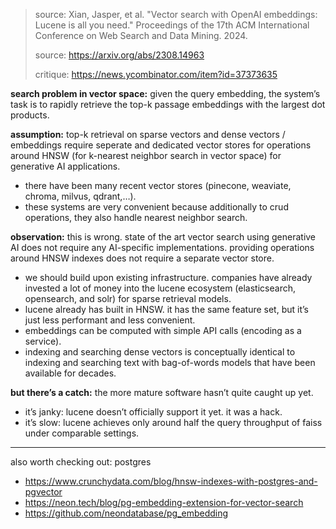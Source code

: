 > source: Xian, Jasper, et al. "Vector search with OpenAI embeddings: Lucene is all you need." Proceedings of the 17th ACM International Conference on Web Search and Data Mining. 2024.
>
> source: https://arxiv.org/abs/2308.14963
> 
> critique: https://news.ycombinator.com/item?id=37373635

**search problem in vector space:** given the query embedding, the system’s task is to rapidly retrieve the top-k passage embeddings with the largest dot products.

**assumption:** top-k retrieval on sparse vectors and dense vectors / embeddings require seperate and dedicated vector stores for operations around HNSW (for k-nearest neighbor search in vector space) for generative AI applications.

- there have been many recent vector stores (pinecone, weaviate, chroma, milvus, qdrant,…).
- these systems are very convenient because additionally to crud operations, they also handle nearest neighbor search.

**observation:** this is wrong. state of the art vector search using generative AI does not require any AI-specific implementations. providing operations around HNSW indexes does not require a separate vector store.

- we should build upon existing infrastructure. companies have already invested a lot of money into the lucene ecosystem (elasticsearch, opensearch, and solr) for sparse retrieval models.
- lucene already has built in HNSW. it has the same feature set, but it’s just less performant and less convenient.
- embeddings can be computed with simple API calls (encoding as a service).
- indexing and searching dense vectors is conceptually identical to indexing and searching text with bag-of-words models that have been available for decades.

**but there’s a catch:** the more mature software hasn’t quite caught up yet.

- it’s janky: lucene doesn’t officially support it yet. it was a hack.
- it’s slow: lucene achieves only around half the query throughput of faiss under comparable settings.

---

also worth checking out: postgres

- https://www.crunchydata.com/blog/hnsw-indexes-with-postgres-and-pgvector
- https://neon.tech/blog/pg-embedding-extension-for-vector-search
- https://github.com/neondatabase/pg_embedding
